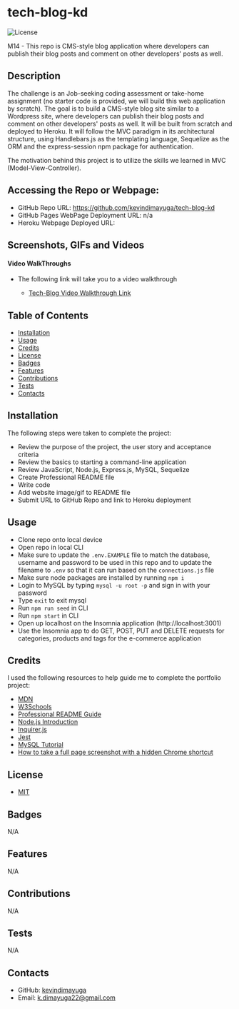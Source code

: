 # tech-blog-kd

![License](https://img.shields.io/badge/license-MIT-blue)

M14 - This repo is CMS-style blog application where developers can publish their blog posts and comment on other developers' posts as well.

## Description

The challenge is an Job-seeking coding assessment or take-home assignment (no starter code is provided, we will build this web application by scratch). The goal is to build a CMS-style blog site similar to a Wordpress site, where developers can publish their blog posts and comment on other developers' posts as well. It will be built from scratch and deployed to Heroku. It will follow the MVC paradigm in its architectural structure, using Handlebars.js as the templating language, Sequelize as the ORM and the express-session npm package for authentication.

The motivation behind this project is to utilize the skills we learned in MVC (Model-View-Controller).

## Accessing the Repo or Webpage:

- GitHub Repo URL: https://github.com/kevindimayuga/tech-blog-kd
- GitHub Pages WebPage Deployment URL: n/a
- Heroku Webpage Deployed URL:

## Screenshots, GIFs and Videos

#### Video WalkThroughs

- The following link will take you to a video walkthrough

    - [Tech-Blog Video Walkthrough Link]()

## Table of Contents

- [Installation](#installation)
- [Usage](#usage)
- [Credits](#credits)
- [License](#license)
- [Badges](#badges)
- [Features](#features)
- [Contributions](#contributions)
- [Tests](#tests)
- [Contacts](#Contacts)

## Installation

The following steps were taken to complete the project:
- Review the purpose of the project, the user story and acceptance criteria
- Review the basics to starting a command-line application
- Review JavaScript, Node.js, Express.js, MySQL, Sequelize
- Create Professional README file
- Write code
- Add website image/gif to README file
- Submit URL to GitHub Repo and link to Heroku deployment

## Usage

- Clone repo onto local device
- Open repo in local CLI
- Make sure to update the `.env.EXAMPLE` file to match the database, username and password to be used in this repo and to update the filename to `.env` so that it can run based on the `connections.js` file
- Make sure node packages are installed by running `npm i`
- Login to MySQL by typing `mysql -u root -p` and sign in with your password
- Type `exit` to exit mysql
- Run `npm run seed` in CLI
- Run `npm start` in CLI
- Open up localhost on the Insomnia application (http://localhost:3001)
- Use the Insomnia app to do GET, POST, PUT and DELETE requests for categories, products and tags for the e-commerce application

## Credits

I used the following resources to help guide me to complete the portfolio project:

- [MDN](https://developer.mozilla.org/en-US/)
- [W3Schools](https://www.w3schools.com/)
- [Professional README Guide](https://coding-boot-camp.github.io/full-stack/github/professional-readme-guide)
- [Node.js Introduction](https://www.w3schools.com/nodejs/nodejs_intro.asp)
- [Inquirer.js](https://www.npmjs.com/package/inquirer/v/8.2.4)
- [Jest](https://www.npmjs.com/package/jest)
- [MySQL Tutorial](https://www.w3schools.com/MySQL/default.asp)
- [How to take a full page screenshot with a hidden Chrome shortcut](https://zapier.com/blog/full-page-screenshots-in-chrome/)

## License

- [MIT](https://opensource.org/license/mit/)

## Badges

N/A

## Features

N/A

## Contributions

N/A

## Tests

N/A

## Contacts

- GitHub: [kevindimayuga](https://github.com/kevindimayuga)
- Email: k.dimayuga22@gmail.com
